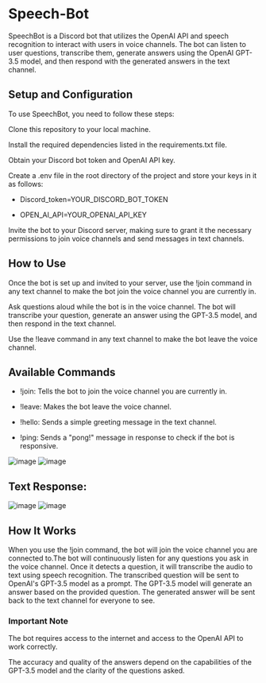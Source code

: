 # Speech-Bot

SpeechBot is a Discord bot that utilizes the OpenAI API and speech recognition to interact with users in voice channels. The bot can listen to user questions, 
transcribe them, generate answers using the OpenAI GPT-3.5 model, and then respond with the generated answers in the text channel.

## Setup and Configuration

To use SpeechBot, you need to follow these steps:

Clone this repository to your local machine.

Install the required dependencies listed in the requirements.txt file.

Obtain your Discord bot token and OpenAI API key.

Create a .env file in the root directory of the project and store your keys in it as follows:

* Discord_token=YOUR_DISCORD_BOT_TOKEN

* OPEN_AI_API=YOUR_OPENAI_API_KEY

Invite the bot to your Discord server, making sure to grant it the necessary permissions to join voice channels and send messages in text channels.

## How to Use

Once the bot is set up and invited to your server, use the !join command in any text channel to make the bot join the voice channel you are currently in.

Ask questions aloud while the bot is in the voice channel. The bot will transcribe your question, generate an answer using the GPT-3.5 model, and then respond in the text channel.

Use the !leave command in any text channel to make the bot leave the voice channel.

## Available Commands

* !join: Tells the bot to join the voice channel you are currently in.

* !leave: Makes the bot leave the voice channel.

* !hello: Sends a simple greeting message in the text channel.

* !ping: Sends a "pong!" message in response to check if the bot is responsive.

![image](https://github.com/k-aniket47/Speech-Bot/assets/79148315/bc852858-70bb-49ac-a717-ae6a4bf07731)
![image](https://github.com/k-aniket47/Speech-Bot/assets/79148315/eec604ba-d486-44d0-8863-0dbcee52b637)

## Text Response:

![image](https://github.com/k-aniket47/Speech-Bot/assets/79148315/a77d209d-5d03-4875-b03a-6ca76c0f2c09)
![image](https://github.com/k-aniket47/Speech-Bot/assets/79148315/a163643b-eff3-40fe-ba9b-f9ff7c1f47a9)


## How It Works
When you use the !join command, the bot will join the voice channel you are connected to.The bot will continuously listen for any questions you ask in the voice channel.
Once it detects a question, it will transcribe the audio to text using speech recognition.
The transcribed question will be sent to OpenAI's GPT-3.5 model as a prompt.
The GPT-3.5 model will generate an answer based on the provided question.
The generated answer will be sent back to the text channel for everyone to see.

### Important Note
The bot requires access to the internet and access to the OpenAI API to work correctly.

The accuracy and quality of the answers depend on the capabilities of the GPT-3.5 model and the clarity of the questions asked.




